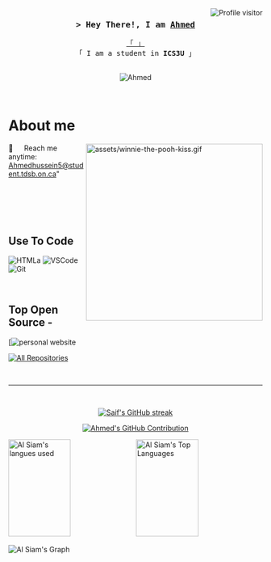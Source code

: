 

<a href="https://komarev.com/ghpvc/?username=alsiam">
  <img align="right" src="https://komarev.com/ghpvc/?username=alsiam&label=Visitors&color=0e75b6&style=flat" alt="Profile visitor" />
</a>


<!-- Intro  -->
<h3 align="center">
        <samp>&gt; Hey There!, I am
                <b><a target="_blank" href="![image](https://github.com/Ahmedhussein999/Ahmedhussein999/assets/159823844/d2b487a2-e54b-4921-a0ed-1ed62e55c83d)
">Ahmed</a></b>
        </samp>
</h3>


<p align="center"> 
  <samp>
    <a href="[https://www.google.com/search?q=Al+Siam](https://www.tdsb.on.ca/Find-your/Schools/schno/5625)">「 」</a>
    <br>
    「 I am a student in <b>ICS3U</b> 」
    <br>
    <br>
  </samp>
</p>

<p align="center">


  <img src="https://img.shields.io/badge/Instagram-fe4164?style=for-the-badge&logo=instagram&logoColor=white" alt="Ahmed" />
</p>
<br />

<!-- About Section -->
 # About me
 
<p>
 <img align="right" width="350" src="" alt="assets/winnie-the-pooh-kiss.gif
" />
  

 📧 &emsp; Reach me anytime: Ahmedhussein5@student.tdsb.on.ca"<br/><br/>


</p>

<br/>
<br/>
<br/>

## Use To Code

![HTML](https://img.shields.io/badge/HTML5-E34F26?style=for-the-badge&logo=html5&logoColor=white)a
![VSCode](https://img.shields.io/badge/Visual_Studio-0078d7?style=for-the-badge&logo=visual%20studio&logoColor=white)
![Git](https://img.shields.io/badge/Git-F05032?style=for-the-badge&logo=git&logoColor=white)

<br/>

## Top Open Source -
[![personal website]()


<p align="left">
  <a href="https://github.com/alsiam?tab=repositories" target="_blank"><img alt="All Repositories" title="All Repositories" src="https://img.shields.io/badge/-All%20Repos-2962FF?style=for-the-badge&logo=koding&logoColor=white"/></a>
</p>

<br/>
<hr/>
<br/>

<p align="center">
  <a href="https://github.com/alsiam">
    <img src="![image](https://github.com/Ahmedhussein999/Ahmedhussein999/assets/159823844/b26889f8-8547-49a5-aa28-a7928470e542)
" alt="Saif's GitHub streak"/>
  </a>
</p>

<p align="center">
  <a href="https://github.com/alsiam">
    <img src="![image](https://github.com/Ahmedhussein999/Ahmedhussein999/assets/159823844/95df0d9e-52d2-4fd1-a655-c0e5b9c74c2b)" alt="Ahmed's GitHub Contribution"/>
  </a>
</p>

<a> 
    <a href="https://github.com/alsiam"><img alt="Al Siam's langues used" src="![image](https://github.com/Ahmedhussein999/Ahmedhussein999/assets/159823844/83a5db29-e859-44c7-a19e-ee566e14131d)
" height="192px" width="49.5%"/></a>
  <a href="https://github.com/alsiam"><img alt="Al Siam's Top Languages" src="https://denvercoder1-github-readme-stats.vercel.app/api/top-langs/?username=alsiam&langs_count=8&layout=compact&theme=react&border_color=7F3FBF&bg_color=0D1117&title_color=F85D7F&icon_color=F8D866" height="192px" width="49.5%"/></a>
  <br/>
</a>


![Al Siam's Graph](https://github-readme-activity-graph.vercel.app/graph?username=alsiam&custom_title=Al%20Siam's%20GitHub%20Activity%20Graph&bg_color=0D1117&color=7F3FBF&line=7F3FBF&point=7F3FBF&area_color=FFFFFF&title_color=FFFFFF&area=true)
